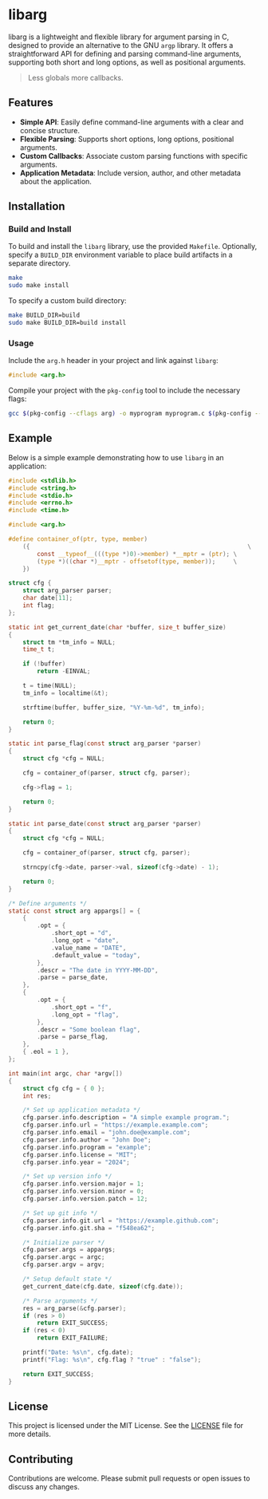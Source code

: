 # libarg

libarg is a lightweight and flexible library for argument parsing in C, designed to provide an alternative to the GNU `argp` library.
It offers a straightforward API for defining and parsing command-line arguments, supporting both short and long options, as well as positional arguments.
> Less globals more callbacks.

## Features

- **Simple API**: Easily define command-line arguments with a clear and concise structure.
- **Flexible Parsing**: Supports short options, long options, positional arguments.
- **Custom Callbacks**: Associate custom parsing functions with specific arguments.
- **Application Metadata**: Include version, author, and other metadata about the application.

## Installation

### Build and Install

To build and install the `libarg` library, use the provided `Makefile`.
Optionally, specify a `BUILD_DIR` environment variable to place build artifacts in a separate directory.

```sh
make
sudo make install
```

To specify a custom build directory:

```sh
make BUILD_DIR=build
sudo make BUILD_DIR=build install
```

### Usage

Include the `arg.h` header in your project and link against `libarg`:

```c
#include <arg.h>
```

Compile your project with the `pkg-config` tool to include the necessary flags:

```sh
gcc $(pkg-config --cflags arg) -o myprogram myprogram.c $(pkg-config --libs arg)
```

## Example

Below is a simple example demonstrating how to use `libarg` in an application:

```c
#include <stdlib.h>
#include <string.h>
#include <stdio.h>
#include <errno.h>
#include <time.h>

#include <arg.h>

#define container_of(ptr, type, member)                                \
	({                                                             \
		const __typeof__(((type *)0)->member) *__mptr = (ptr); \
		(type *)((char *)__mptr - offsetof(type, member));     \
	})

struct cfg {
	struct arg_parser parser;
	char date[11];
	int flag;
};

static int get_current_date(char *buffer, size_t buffer_size)
{
	struct tm *tm_info = NULL;
	time_t t;

	if (!buffer)
		return -EINVAL;

	t = time(NULL);
	tm_info = localtime(&t);

	strftime(buffer, buffer_size, "%Y-%m-%d", tm_info);

	return 0;
}

static int parse_flag(const struct arg_parser *parser)
{
	struct cfg *cfg = NULL;

	cfg = container_of(parser, struct cfg, parser);

	cfg->flag = 1;

	return 0;
}

static int parse_date(const struct arg_parser *parser)
{
	struct cfg *cfg = NULL;

	cfg = container_of(parser, struct cfg, parser);

	strncpy(cfg->date, parser->val, sizeof(cfg->date) - 1);

	return 0;
}

/* Define arguments */
static const struct arg appargs[] = {
	{
		.opt = {
			.short_opt = "d",
			.long_opt = "date",
			.value_name = "DATE",
			.default_value = "today",
		},
		.descr = "The date in YYYY-MM-DD",
		.parse = parse_date,
	},
	{
		.opt = {
			.short_opt = "f",
			.long_opt = "flag",
		},
		.descr = "Some boolean flag",
		.parse = parse_flag,
	},
	{ .eol = 1 },
};

int main(int argc, char *argv[])
{
	struct cfg cfg = { 0 };
	int res;

	/* Set up application metadata */
	cfg.parser.info.description = "A simple example program.";
	cfg.parser.info.url = "https://example.example.com";
	cfg.parser.info.email = "john.doe@example.com";
	cfg.parser.info.author = "John Doe";
	cfg.parser.info.program = "example";
	cfg.parser.info.license = "MIT";
	cfg.parser.info.year = "2024";

 	/* Set up version info */
	cfg.parser.info.version.major = 1;
	cfg.parser.info.version.minor = 0;
	cfg.parser.info.version.patch = 12;

	/* Set up git info */
	cfg.parser.info.git.url = "https://example.github.com";
	cfg.parser.info.git.sha = "f548ea62";

	/* Initialize parser */
	cfg.parser.args = appargs;
	cfg.parser.argc = argc;
	cfg.parser.argv = argv;

	/* Setup default state */
	get_current_date(cfg.date, sizeof(cfg.date));

	/* Parse arguments */
	res = arg_parse(&cfg.parser);
	if (res > 0)
		return EXIT_SUCCESS;
	if (res < 0)
		return EXIT_FAILURE;

	printf("Date: %s\n", cfg.date);
	printf("Flag: %s\n", cfg.flag ? "true" : "false");

	return EXIT_SUCCESS;
}
```

## License

This project is licensed under the MIT License. See the [LICENSE](LICENSE) file for more details.

## Contributing

Contributions are welcome. Please submit pull requests or open issues to discuss any changes.
